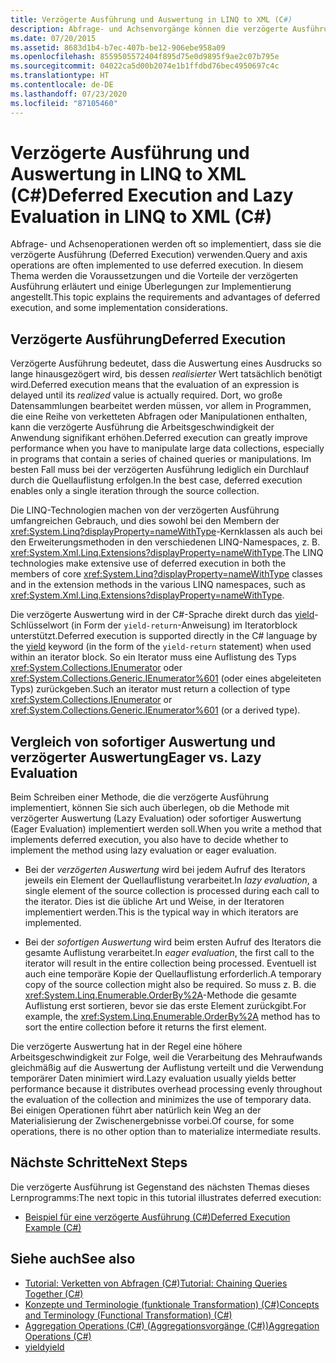 ```yaml
---
title: Verzögerte Ausführung und Auswertung in LINQ to XML (C#)
description: Abfrage- und Achsenvorgänge können die verzögerte Ausführung in C# verwenden. Hier erfahren Sie mehr über die Ausführungen und die Vorteile der verzögerten Ausführung und zu Überlegungen zur Implementierung.
ms.date: 07/20/2015
ms.assetid: 8683d1b4-b7ec-407b-be12-906ebe958a09
ms.openlocfilehash: 8559505572404f895d75e0d9895f9ae2c07b795e
ms.sourcegitcommit: 04022ca5d00b2074e1b1ffdbd76bec4950697c4c
ms.translationtype: HT
ms.contentlocale: de-DE
ms.lasthandoff: 07/23/2020
ms.locfileid: "87105460"
---
```

# <a name="deferred-execution-and-lazy-evaluation-in-linq-to-xml-c"></a><span data-ttu-id="dd217-104">Verzögerte Ausführung und Auswertung in LINQ to XML (C#)</span><span class="sxs-lookup"><span data-stu-id="dd217-104">Deferred Execution and Lazy Evaluation in LINQ to XML (C#)</span></span>
<span data-ttu-id="dd217-105">Abfrage- und Achsenoperationen werden oft so implementiert, dass sie die verzögerte Ausführung (Deferred Execution) verwenden.</span><span class="sxs-lookup"><span data-stu-id="dd217-105">Query and axis operations are often implemented to use deferred execution.</span></span> <span data-ttu-id="dd217-106">In diesem Thema werden die Voraussetzungen und die Vorteile der verzögerten Ausführung erläutert und einige Überlegungen zur Implementierung angestellt.</span><span class="sxs-lookup"><span data-stu-id="dd217-106">This topic explains the requirements and advantages of deferred execution, and some implementation considerations.</span></span>  
  
## <a name="deferred-execution"></a><span data-ttu-id="dd217-107">Verzögerte Ausführung</span><span class="sxs-lookup"><span data-stu-id="dd217-107">Deferred Execution</span></span>  
 <span data-ttu-id="dd217-108">Verzögerte Ausführung bedeutet, dass die Auswertung eines Ausdrucks so lange hinausgezögert wird, bis dessen *realisierter* Wert tatsächlich benötigt wird.</span><span class="sxs-lookup"><span data-stu-id="dd217-108">Deferred execution means that the evaluation of an expression is delayed until its *realized* value is actually required.</span></span> <span data-ttu-id="dd217-109">Dort, wo große Datensammlungen bearbeitet werden müssen, vor allem in Programmen, die eine Reihe von verketteten Abfragen oder Manipulationen enthalten, kann die verzögerte Ausführung die Arbeitsgeschwindigkeit der Anwendung signifikant erhöhen.</span><span class="sxs-lookup"><span data-stu-id="dd217-109">Deferred execution can greatly improve performance when you have to manipulate large data collections, especially in programs that contain a series of chained queries or manipulations.</span></span> <span data-ttu-id="dd217-110">Im besten Fall muss bei der verzögerten Ausführung lediglich ein Durchlauf durch die Quellauflistung erfolgen.</span><span class="sxs-lookup"><span data-stu-id="dd217-110">In the best case, deferred execution enables only a single iteration through the source collection.</span></span>  
  
 <span data-ttu-id="dd217-111">Die LINQ-Technologien machen von der verzögerten Ausführung umfangreichen Gebrauch, und dies sowohl bei den Membern der <xref:System.Linq?displayProperty=nameWithType>-Kernklassen als auch bei den Erweiterungsmethoden in den verschiedenen LINQ-Namespaces, z. B. <xref:System.Xml.Linq.Extensions?displayProperty=nameWithType>.</span><span class="sxs-lookup"><span data-stu-id="dd217-111">The LINQ technologies make extensive use of deferred execution in both the members of core <xref:System.Linq?displayProperty=nameWithType> classes and in the extension methods in the various LINQ namespaces, such as <xref:System.Xml.Linq.Extensions?displayProperty=nameWithType>.</span></span>  
  
 <span data-ttu-id="dd217-112">Die verzögerte Auswertung wird in der C#-Sprache direkt durch das [yield](../../../language-reference/keywords/yield.md)-Schlüsselwort (in Form der `yield-return`-Anweisung) im Iteratorblock unterstützt.</span><span class="sxs-lookup"><span data-stu-id="dd217-112">Deferred execution is supported directly in the C# language by the [yield](../../../language-reference/keywords/yield.md) keyword (in the form of the `yield-return` statement) when used within an iterator block.</span></span> <span data-ttu-id="dd217-113">So ein Iterator muss eine Auflistung des Typs <xref:System.Collections.IEnumerator> oder <xref:System.Collections.Generic.IEnumerator%601> (oder eines abgeleiteten Typs) zurückgeben.</span><span class="sxs-lookup"><span data-stu-id="dd217-113">Such an iterator must return a collection of type <xref:System.Collections.IEnumerator> or <xref:System.Collections.Generic.IEnumerator%601> (or a derived type).</span></span>  
  
## <a name="eager-vs-lazy-evaluation"></a><span data-ttu-id="dd217-114">Vergleich von sofortiger Auswertung und verzögerter Auswertung</span><span class="sxs-lookup"><span data-stu-id="dd217-114">Eager vs. Lazy Evaluation</span></span>  
 <span data-ttu-id="dd217-115">Beim Schreiben einer Methode, die die verzögerte Ausführung implementiert, können Sie sich auch überlegen, ob die Methode mit verzögerter Auswertung (Lazy Evaluation) oder sofortiger Auswertung (Eager Evaluation) implementiert werden soll.</span><span class="sxs-lookup"><span data-stu-id="dd217-115">When you write a method that implements deferred execution, you also have to decide whether to implement the method using lazy evaluation or eager evaluation.</span></span>  
  
- <span data-ttu-id="dd217-116">Bei der *verzögerten Auswertung* wird bei jedem Aufruf des Iterators jeweils ein Element der Quellauflistung verarbeitet.</span><span class="sxs-lookup"><span data-stu-id="dd217-116">In *lazy evaluation*, a single element of the source collection is processed during each call to the iterator.</span></span> <span data-ttu-id="dd217-117">Dies ist die übliche Art und Weise, in der Iteratoren implementiert werden.</span><span class="sxs-lookup"><span data-stu-id="dd217-117">This is the typical way in which iterators are implemented.</span></span>  
  
- <span data-ttu-id="dd217-118">Bei der *sofortigen Auswertung* wird beim ersten Aufruf des Iterators die gesamte Auflistung verarbeitet.</span><span class="sxs-lookup"><span data-stu-id="dd217-118">In *eager evaluation*, the first call to the iterator will result in the entire collection being processed.</span></span> <span data-ttu-id="dd217-119">Eventuell ist auch eine temporäre Kopie der Quellauflistung erforderlich.</span><span class="sxs-lookup"><span data-stu-id="dd217-119">A temporary copy of the source collection might also be required.</span></span> <span data-ttu-id="dd217-120">So muss z. B. die <xref:System.Linq.Enumerable.OrderBy%2A>-Methode die gesamte Auflistung erst sortieren, bevor sie das erste Element zurückgibt.</span><span class="sxs-lookup"><span data-stu-id="dd217-120">For example, the <xref:System.Linq.Enumerable.OrderBy%2A> method has to sort the entire collection before it returns the first element.</span></span>  
  
 <span data-ttu-id="dd217-121">Die verzögerte Auswertung hat in der Regel eine höhere Arbeitsgeschwindigkeit zur Folge, weil die Verarbeitung des Mehraufwands gleichmäßig auf die Auswertung der Auflistung verteilt und die Verwendung temporärer Daten minimiert wird.</span><span class="sxs-lookup"><span data-stu-id="dd217-121">Lazy evaluation usually yields better performance because it distributes overhead processing evenly throughout the evaluation of the collection and minimizes the use of temporary data.</span></span> <span data-ttu-id="dd217-122">Bei einigen Operationen führt aber natürlich kein Weg an der Materialisierung der Zwischenergebnisse vorbei.</span><span class="sxs-lookup"><span data-stu-id="dd217-122">Of course, for some operations, there is no other option than to materialize intermediate results.</span></span>  
  
## <a name="next-steps"></a><span data-ttu-id="dd217-123">Nächste Schritte</span><span class="sxs-lookup"><span data-stu-id="dd217-123">Next Steps</span></span>  
 <span data-ttu-id="dd217-124">Die verzögerte Ausführung ist Gegenstand des nächsten Themas dieses Lernprogramms:</span><span class="sxs-lookup"><span data-stu-id="dd217-124">The next topic in this tutorial illustrates deferred execution:</span></span>  
  
- [<span data-ttu-id="dd217-125">Beispiel für eine verzögerte Ausführung (C#)</span><span class="sxs-lookup"><span data-stu-id="dd217-125">Deferred Execution Example (C#)</span></span>](./deferred-execution-example.md)  
  
## <a name="see-also"></a><span data-ttu-id="dd217-126">Siehe auch</span><span class="sxs-lookup"><span data-stu-id="dd217-126">See also</span></span>

- [<span data-ttu-id="dd217-127">Tutorial: Verketten von Abfragen (C#)</span><span class="sxs-lookup"><span data-stu-id="dd217-127">Tutorial: Chaining Queries Together (C#)</span></span>](./deferred-execution-and-lazy-evaluation-in-linq-to-xml.md)
- [<span data-ttu-id="dd217-128">Konzepte und Terminologie (funktionale Transformation) (C#)</span><span class="sxs-lookup"><span data-stu-id="dd217-128">Concepts and Terminology (Functional Transformation) (C#)</span></span>](./concepts-and-terminology-functional-transformation.md)
- [<span data-ttu-id="dd217-129">Aggregation Operations (C#) (Aggregationsvorgänge (C#))</span><span class="sxs-lookup"><span data-stu-id="dd217-129">Aggregation Operations (C#)</span></span>](./aggregation-operations.md)
- [<span data-ttu-id="dd217-130">yield</span><span class="sxs-lookup"><span data-stu-id="dd217-130">yield</span></span>](../../../language-reference/keywords/yield.md)
